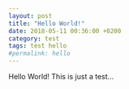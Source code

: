 ```yaml
---
layout: post
title: "Hello World!"
date: 2018-05-11 00:36:00 +0200
category: test
tags: test hello
#permalink: hello
---
```

Hello World! This is just a test...

